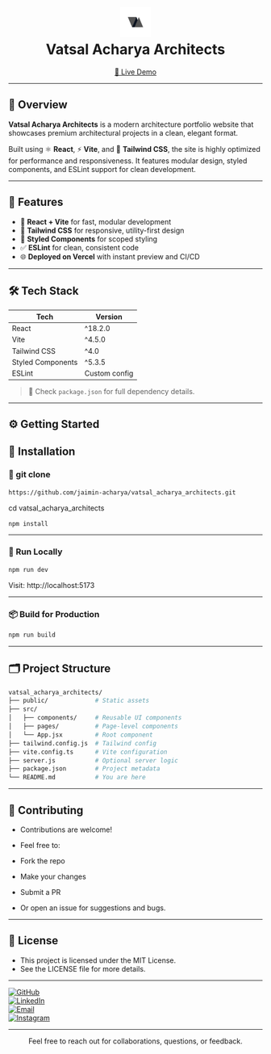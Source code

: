 <h1 align="center">
  <img src="./public/logo.png" alt="Logo" width="60" height="60"><br/>
  <strong>Vatsal Acharya Architects</strong>
</h1>

<p align="center">
  <a href="https://vatsalacharyaarchitects.vercel.app/" target="_blank">
    🔗 Live Demo
  </a>
</p>

---

## 📘 Overview

**Vatsal Acharya Architects** is a modern architecture portfolio website that showcases premium architectural projects in a clean, elegant format.

Built using ⚛️ **React**, ⚡ **Vite**, and 💨 **Tailwind CSS**, the site is highly optimized for performance and responsiveness. It features modular design, styled components, and ESLint support for clean development.

---

## 🚀 Features

- 🔧 **React + Vite** for fast, modular development
- 🎨 **Tailwind CSS** for responsive, utility-first design
- 🧱 **Styled Components** for scoped styling
- ✅ **ESLint** for clean, consistent code
- 🌐 **Deployed on Vercel** with instant preview and CI/CD

---

## 🛠️ Tech Stack

| Tech              | Version       |
| ----------------- | ------------- |
| React             | ^18.2.0       |
| Vite              | ^4.5.0        |
| Tailwind CSS      | ^4.0          |
| Styled Components | ^5.3.5        |
| ESLint            | Custom config |

> 📄 Check `package.json` for full dependency details.

---

## ⚙️ Getting Started

## 🔧 Installation

### 🔗 git clone

```bash
https://github.com/jaimin-acharya/vatsal_acharya_architects.git
```

cd vatsal_acharya_architects

```bash
npm install
```

---

### 🧪 Run Locally

```bash
npm run dev
```

Visit: http://localhost:5173

---

### 📦 Build for Production

```bash
npm run build
```

---

## 🗂️ Project Structure

```bash
vatsal_acharya_architects/
├── public/             # Static assets
├── src/
│   ├── components/     # Reusable UI components
│   ├── pages/          # Page-level components
│   └── App.jsx         # Root component
├── tailwind.config.js  # Tailwind config
├── vite.config.ts      # Vite configuration
├── server.js           # Optional server logic
├── package.json        # Project metadata
└── README.md           # You are here
```

---

## 🤝 Contributing

- Contributions are welcome!

- Feel free to:

- Fork the repo

- Make your changes

- Submit a PR

- Or open an issue for suggestions and bugs.

---

## 📄 License

- This project is licensed under the MIT License.
- See the LICENSE file for more details.

---

<p align="left">

  <!-- GitHub -->
  <a href="https://github.com/jaimin-acharya" target="_blank">
    <img src="https://img.shields.io/badge/GitHub-000?style=for-the-badge&logo=github&logoColor=white" alt="GitHub" />
  </a>
  <br/>

  <!-- LinkedIn -->
  <a href="https://www.linkedin.com/in/jaimin-acharya-40774b295/" target="_blank">
    <img src="https://img.shields.io/badge/LinkedIn-0077B5?style=for-the-badge&logo=linkedin&logoColor=white" alt="LinkedIn" />
  </a>
  <br/>

  <!-- Gmail -->
  <a href="mailto:jaiminacharya9@gmail.com" target="_blank">
    <img src="https://img.shields.io/badge/Gmail-D14836?style=for-the-badge&logo=gmail&logoColor=white" alt="Email" />
  </a>
  <br/>

  <!-- Instagram -->
  <a href="https://www.instagram.com/vatsal_acharya_architects/" target="_blank">
    <img src="https://img.shields.io/badge/Instagram-E4405F?style=for-the-badge&logo=instagram&logoColor=white" alt="Instagram" />
  </a>

</p>

---

<p align="center">Feel free to reach out for collaborations, questions, or feedback.</p>

